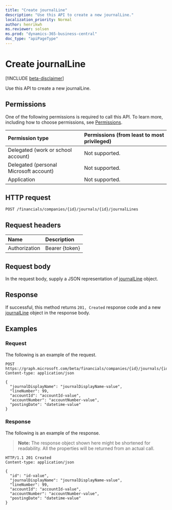 ```yaml
---
title: "Create journalLine"
description: "Use this API to create a new journalLine."
localization_priority: Normal
author: henrikwh
ms.reviewer: solsen
ms.prod: "dynamics-365-business-central"
doc_type: "apiPageType"
---
```


# Create journalLine

[!INCLUDE [beta-disclaimer](../../includes/beta-disclaimer.md)]

Use this API to create a new journalLine.

## Permissions

One of the following permissions is required to call this API. To learn more, including how to choose permissions, see [Permissions](/graph/permissions-reference).

| Permission type                        | Permissions (from least to most privileged) |
|:---------------------------------------|:--------------------------------------------|
| Delegated (work or school account)     | Not supported. |
| Delegated (personal Microsoft account) | Not supported. |
| Application                            | Not supported. |

## HTTP request

<!-- { "blockType": "ignored" } -->

```http
POST /financials/companies/{id}/journals/{id}/journalLines
```

## Request headers

| Name          | Description   |
|:--------------|:--------------|
| Authorization | Bearer {token} |

## Request body

In the request body, supply a JSON representation of [journalLine](../resources/dynamics-journalline.md) object.

## Response

If successful, this method returns `201, Created` response code and a new [journalLine](../resources/dynamics-journalline.md) object in the response body.

## Examples

### Request

The following is an example of the request.
<!-- {
  "blockType": "request",
  "name": "create_journalline_from_journal"
}-->

```http
POST https://graph.microsoft.com/beta/financials/companies/{id}/journals/{id}/journalLines
Content-type: application/json

{
  "journalDisplayName": "journalDisplayName-value",
  "lineNumber": 99,
  "accountId": "accountId-value",
  "accountNumber": "accountNumber-value",
  "postingDate": "datetime-value"
}
```

### Response

The following is an example of the response.

> **Note:** The response object shown here might be shortened for readability. All the properties will be returned from an actual call.

<!-- {
  "blockType": "response",
  "truncated": true,
  "@odata.type": "microsoft.graph.journalLine"
} -->

```http
HTTP/1.1 201 Created
Content-type: application/json

{
  "id": "id-value",
  "journalDisplayName": "journalDisplayName-value",
  "lineNumber": 99,
  "accountId": "accountId-value",
  "accountNumber": "accountNumber-value",
  "postingDate": "datetime-value"
}
```

<!-- uuid: 16cd6b66-4b1a-43a1-adaf-3a886856ed98
2019-02-04 14:57:30 UTC -->
<!-- {
  "type": "#page.annotation",
  "description": "Create journalLine",
  "keywords": "",
  "section": "documentation",
  "tocPath": ""
}-->